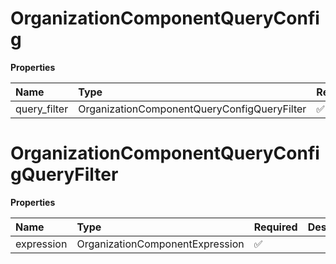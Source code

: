 # OrganizationComponentQueryConfig

**Properties**

| Name         | Type                                        | Required | Description |
| :----------- | :------------------------------------------ | :------- | :---------- |
| query_filter | OrganizationComponentQueryConfigQueryFilter | ✅       |             |

# OrganizationComponentQueryConfigQueryFilter

**Properties**

| Name       | Type                            | Required | Description |
| :--------- | :------------------------------ | :------- | :---------- |
| expression | OrganizationComponentExpression | ✅       |             |

